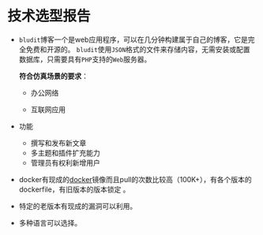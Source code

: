#  技术选型报告  

- `bludit`博客一个是web应用程序，可以在几分钟构建属于自己的博客，它是完全免费和开源的。 `bludit`使用`JSON`格式的文件来存储内容，无需安装或配置数据库，只需要具有`PHP`支持的`Web`服务器。

  **符合仿真场景的要求**：

  -  办公网络

  -  互联网应用

- 功能
  - 撰写和发布新文章
  - 多主题和插件扩充能力
  - 管理员有权利新增用户

- docker有现成的[docker]( https://hub.docker.com/r/bludit/docker/ )镜像而且pull的次数比较高（100K+），有各个版本的dockerfile，有旧版本的版本锁定 。
- 特定的老版本有现成的漏洞可以利用。
- 多种语言可以选择。

